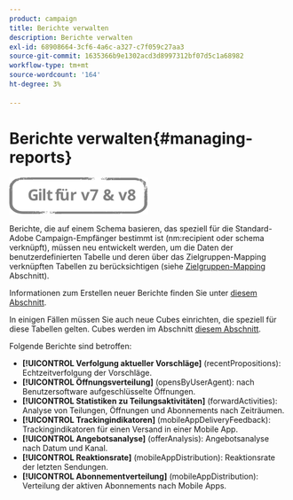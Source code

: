 ```yaml
---
product: campaign
title: Berichte verwalten
description: Berichte verwalten
exl-id: 68908664-3cf6-4a6c-a327-c7f059c27aa3
source-git-commit: 1635366b9e1302acd3d8997312bf07d5c1a68982
workflow-type: tm+mt
source-wordcount: '164'
ht-degree: 3%

---
```


# Berichte verwalten{#managing-reports}

![](../../assets/common.svg)

Berichte, die auf einem Schema basieren, das speziell für die Standard-Adobe Campaign-Empfänger bestimmt ist (nm:recipient oder schema verknüpft), müssen neu entwickelt werden, um die Daten der benutzerdefinierten Tabelle und deren über das Zielgruppen-Mapping verknüpften Tabellen zu berücksichtigen (siehe [Zielgruppen-Mapping](../../configuration/using/target-mapping.md) Abschnitt).

Informationen zum Erstellen neuer Berichte finden Sie unter [diesem Abschnitt](../../reporting/using/about-reports-creation-in-campaign.md).

In einigen Fällen müssen Sie auch neue Cubes einrichten, die speziell für diese Tabellen gelten. Cubes werden im Abschnitt [diesem Abschnitt](../../reporting/using/ac-cubes.md).

Folgende Berichte sind betroffen:

* **[!UICONTROL Verfolgung aktueller Vorschläge]** (recentPropositions): Echtzeitverfolgung der Vorschläge.
* **[!UICONTROL Öffnungsverteilung]** (opensByUserAgent): nach Benutzersoftware aufgeschlüsselte Öffnungen.
* **[!UICONTROL Statistiken zu Teilungsaktivitäten]** (forwardActivities): Analyse von Teilungen, Öffnungen und Abonnements nach Zeiträumen.
* **[!UICONTROL Trackingindikatoren]** (mobileAppDeliveryFeedback): Trackingindikatoren für einen Versand in einer Mobile App.
* **[!UICONTROL Angebotsanalyse]** (offerAnalysis): Angebotsanalyse nach Datum und Kanal.
* **[!UICONTROL Reaktionsrate]** (mobileAppDistribution): Reaktionsrate der letzten Sendungen.
* **[!UICONTROL Abonnementverteilung]** (mobileAppDistribution): Verteilung der aktiven Abonnements nach Mobile Apps.
